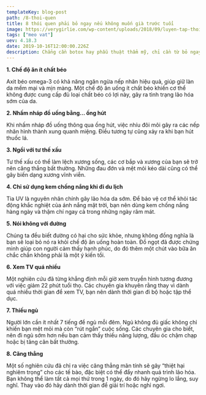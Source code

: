 ```yaml
---
templateKey: blog-post
path: /8-thoi-quen
title: 8 thói quen phải bỏ ngay nếu không muốn già trước tuổi
image: https://verygirlie.com/wp-content/uploads/2018/09/luyen-tap-thoi-quen-tre-mai-khong-gia-4.jpg
tags: ["meo vat"]
uev: 4.18.3
date: 2019-10-16T12:00:00.226Z
description: Chẳng cần botox hay phẫu thuật thẩm mỹ, chỉ cần từ bỏ ngay những thói quen xấu này từ ngày hôm nay, hiệu quả mang lại nhất định sẽ khiến bạn bất ngờ.
---
```


**1. Chế độ ăn ít chất béo**

Axit béo omega-3 có khả năng ngăn ngừa nếp nhăn hiệu quả, giúp giữ làn da mềm mại và mịn màng. Một chế độ ăn uống ít chất béo khiến cơ thể không được cung cấp đủ loại chất béo có lợi này, gây ra tình trạng lão hóa sớm của da.

**2. Nhấm nháp đồ uống bằng… ống hút**

Khi nhấm nháp đồ uống thông qua ống hút, việc nhíu đôi môi gây ra các nếp nhăn hình thành xung quanh miệng. Điều tương tự cũng xảy ra khi bạn hút thuốc lá.

**3. Ngồi với tư thế xấu**

Tư thế xấu có thể làm lệch xương sống, các cơ bắp và xương của bạn sẽ trở nên căng thẳng bất thường. Những đau đớn và mệt mỏi kéo dài cũng có thể gây biến dạng xương vĩnh viễn.

**4. Chỉ sử dụng kem chống nắng khi đi du lịch**

Tia UV là nguyên nhân chính gây lão hóa da sớm. Để bảo vệ cơ thể khỏi tác động khắc nghiệt của ánh nắng mặt trời, bạn nên dùng kem chống nắng hàng ngày và thậm chí ngay cả trong những ngày râm mát.

**5. Nói không với đường**

Chúng ta đều biết đường có hại cho sức khỏe, nhưng không đồng nghĩa là bạn sẽ loại bỏ nó ra khỏi chế độ ăn uống hoàn toàn. Đồ ngọt đã được chứng minh giúp con người cảm thấy hạnh phúc, do đó thêm một chút vào bữa ăn chắc chắn không phải là một ý kiến tồi.

**6. Xem TV quá nhiều**

Một nghiên cứu đã từng khẳng định mỗi giờ xem truyền hình tương đương với việc giảm 22 phút tuổi thọ. Các chuyên gia khuyên rằng thay vì dành quá nhiều thời gian để xem TV, bạn nên dành thời gian đi bộ hoặc tập thể dục.

**7. Thiếu ngủ**

Người lớn cần ít nhất 7 tiếng để ngủ mỗi đêm. Ngủ không đủ giấc không chỉ khiến bạn mệt mỏi mà còn “rút ngắn” cuộc sống. Các chuyên gia cho biết, nên đi ngủ sớm hơn nếu bạn cảm thấy thiếu năng lượng, đầu óc chậm chạp hoặc bị tăng cân bất thường.

**8. Căng thẳng**

Một số nghiên cứu đã chỉ ra việc căng thẳng mãn tính sẽ gây “thiệt hại nghiêm trọng” cho các tế bào, đặc biệt có thể đẩy nhanh quá trình lão hóa. Bạn không thể làm tất cả mọi thứ trong 1 ngày, do đó hãy ngừng lo lắng, suy nghĩ. Thay vào đó hãy dành thời gian để giải trí hoặc nghỉ ngơi.